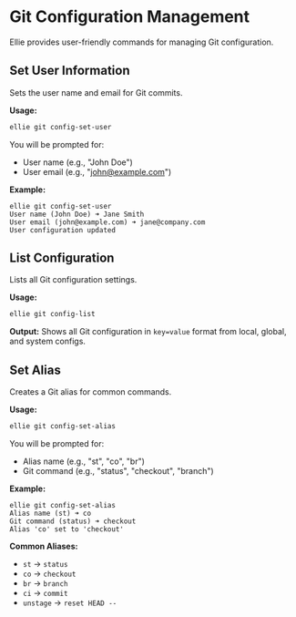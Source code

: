 # Git Configuration Management

Ellie provides user-friendly commands for managing Git configuration.

## Set User Information

Sets the user name and email for Git commits.

**Usage:**

```bash
ellie git config-set-user
```

You will be prompted for:

- User name (e.g., "John Doe")
- User email (e.g., "john@example.com")

**Example:**

```text
ellie git config-set-user
User name (John Doe) ➜ Jane Smith
User email (john@example.com) ➜ jane@company.com
User configuration updated
```

## List Configuration

Lists all Git configuration settings.

**Usage:**

```bash
ellie git config-list
```

**Output:**
Shows all Git configuration in `key=value` format from local, global, and system configs.

## Set Alias

Creates a Git alias for common commands.

**Usage:**

```bash
ellie git config-set-alias
```

You will be prompted for:

- Alias name (e.g., "st", "co", "br")
- Git command (e.g., "status", "checkout", "branch")

**Example:**

```text
ellie git config-set-alias
Alias name (st) ➜ co
Git command (status) ➜ checkout
Alias 'co' set to 'checkout'
```

**Common Aliases:**

- `st` → `status`
- `co` → `checkout`
- `br` → `branch`
- `ci` → `commit`
- `unstage` → `reset HEAD --`
